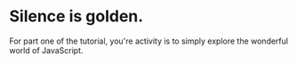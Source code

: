 Silence is golden.
==================

For part one of the tutorial, you're activity is to simply explore the wonderful world of JavaScript.
